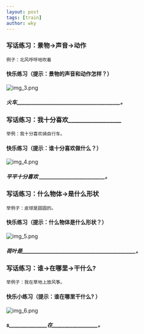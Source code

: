 ```yaml
---
layout: post
tags: [train]
author: wky
---
```


### 写话练习：景物→声音→动作
    例子：北风呼呼地吹着

#### 快乐练习（提示：景物的声音和动作怎样？）
![img_3.png](https://xintd.github.io/wky/images/yl/img_3.png)
##### 火车_________________________________________。

### 写话练习：我十分喜欢__________________
    举例：我十分喜欢骑自行车。

#### 快乐练习（提示：谁十分喜欢做什么？）
![img_4.png](https://xintd.github.io/wky/images/yl/img_4.png)
##### 平平十分喜欢 __________________________。

### 写话练习：什么物体→是什么形状
    举例子：皮球是圆圆的。

#### 快乐练习（提示：什么物体是什么形状？）
![img_5.png](https://xintd.github.io/wky/images/yl/img_5.png)
##### 荷叶是_____________________________________________。

### 写话练习：谁→在哪里→干什么?
    举例子：我在草地上放风筝。

#### 快乐小练习（提示：谁在哪里干什么?   ）
![img_6.png](https://xintd.github.io/wky/images/yl/img_6.png)
##### s_______________在__________________。